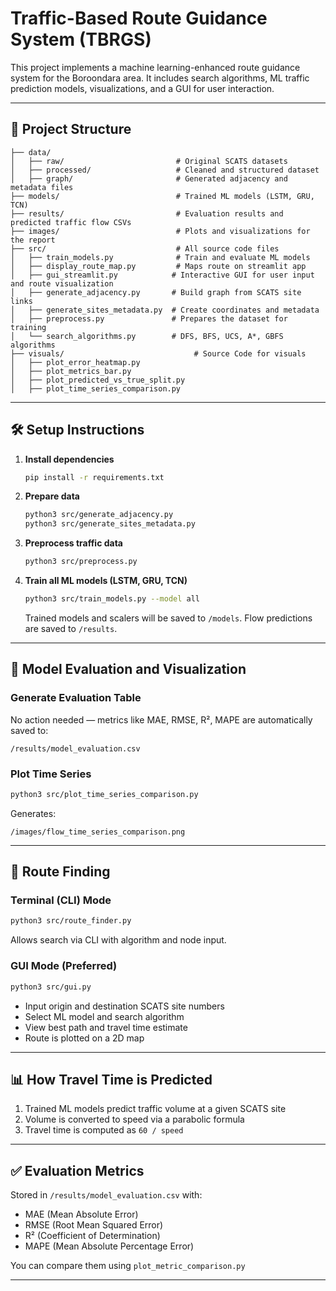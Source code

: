 # Traffic-Based Route Guidance System (TBRGS)

This project implements a machine learning-enhanced route guidance system for the Boroondara area. It includes search algorithms, ML traffic prediction models, visualizations, and a GUI for user interaction.

---

## 📁 Project Structure

```
├── data/
│   ├── raw/                         # Original SCATS datasets
│   ├── processed/                   # Cleaned and structured dataset
│   ├── graph/                       # Generated adjacency and metadata files
├── models/                          # Trained ML models (LSTM, GRU, TCN)
├── results/                         # Evaluation results and predicted traffic flow CSVs
├── images/                          # Plots and visualizations for the report
├── src/                             # All source code files
│   ├── train_models.py              # Train and evaluate ML models
│   ├── display_route_map.py         # Maps route on streamlit app
│   ├── gui_streamlit.py            # Interactive GUI for user input and route visualization
│   ├── generate_adjacency.py       # Build graph from SCATS site links
│   ├── generate_sites_metadata.py  # Create coordinates and metadata
│   ├── preprocess.py               # Prepares the dataset for training
│   └── search_algorithms.py        # DFS, BFS, UCS, A*, GBFS algorithms
├── visuals/                             # Source Code for visuals
│   ├── plot_error_heatmap.py       
│   ├── plot_metrics_bar.py          
│   ├── plot_predicted_vs_true_split.py
│   ├── plot_time_series_comparison.py     
```

---

## 🛠 Setup Instructions

1. **Install dependencies**

   ```bash
   pip install -r requirements.txt
   ```

2. **Prepare data**

   ```bash
   python3 src/generate_adjacency.py
   python3 src/generate_sites_metadata.py
   ```

3. **Preprocess traffic data**

   ```bash
   python3 src/preprocess.py
   ```

4. **Train all ML models (LSTM, GRU, TCN)**
   ```bash
   python3 src/train_models.py --model all
   ```
   Trained models and scalers will be saved to `/models`. Flow predictions are saved to `/results`.

---

## 🧠 Model Evaluation and Visualization

### Generate Evaluation Table

No action needed — metrics like MAE, RMSE, R², MAPE are automatically saved to:

```
/results/model_evaluation.csv
```

### Plot Time Series

```bash
python3 src/plot_time_series_comparison.py
```

Generates:

```
/images/flow_time_series_comparison.png
```

---

## 🧭 Route Finding

### Terminal (CLI) Mode

```bash
python3 src/route_finder.py
```

Allows search via CLI with algorithm and node input.

### GUI Mode (Preferred)

```bash
python3 src/gui.py
```

- Input origin and destination SCATS site numbers
- Select ML model and search algorithm
- View best path and travel time estimate
- Route is plotted on a 2D map

---

## 📊 How Travel Time is Predicted

1. Trained ML models predict traffic volume at a given SCATS site
2. Volume is converted to speed via a parabolic formula
3. Travel time is computed as `60 / speed`

---

## ✅ Evaluation Metrics

Stored in `/results/model_evaluation.csv` with:

- MAE (Mean Absolute Error)
- RMSE (Root Mean Squared Error)
- R² (Coefficient of Determination)
- MAPE (Mean Absolute Percentage Error)

You can compare them using `plot_metric_comparison.py`

---
